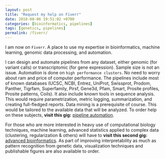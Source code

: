 ```yaml
---
layout: post
title: "Request my help on Fiverr"
date: 2018-08-06 19:51:02 +0700
categories: [bioinformatics, pipelines]
tags: [genetics, pipelines]
permalink: /fiverr/
---
```


I am now on `Fiverr`.
A place to use my expertise in bioinformatics, machine learning, genomic data processing, and automation.

I can design and automate pipelines from any dataset, either genomic (for variant calls) or transcriptomic (for gene expression).
Sample size is not an issue.
Automation is done on `high performance clusters`.
No need to worry about ram and price of computer performance.
The pipelines include most of known databases (UCSC, NCBI, Entrez, UniProt, Swissprot, Prodom, Panther, Tigrfam, Superfamily, Pirsf, Gene3d, Pfam, Smart, Prosite profiles, Prosite patterns, Coils).
It also include known tools in sequence analysis.
This would require parametrization, metric logging, summarization, and creating full-fledged reports.
Data mining is a prerequisite of course.
This would be tailored to the available data that will be analyzed.
To order help on these subjects, **visit this gig:** [pipeline automation][pipelines].


For those who are more interested in heavy use of computational biology techniques, machine learning, advanced statistics applied to complex data (clustering, regularization & others) will have to **visit this second gig:** [advanced bioinformatics][bioinformatics].
As part of improving interpretability as much as pattern recognition from genetic data, visualization techniques and publishable figures are also available to order.


[bioinformatics]: https://www.fiverr.com/vizgenetics/do-bioinformatics-and-visualizations
[pipelines]: https://www.fiverr.com/vizgenetics/bioinformatic-and-automation-scripting
